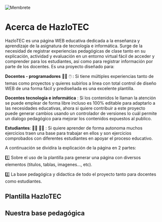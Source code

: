 ![Membrete](https://github.com/Lic-JohnM/HazloTEC/assets/58535936/c54f3336-540a-4ee7-9f46-2fd66f49af80)

# Acerca de HazloTEC

HazloTEC es una página WEB educativa dedicada a la enseñanza y aprendizaje de la asignatura de tecnología e informática. Surge de la necesidad de registrar experiencias pedagógicas de clase tanto en su explicación, actividad y evaluación en un entorno virtual fácil de acceder y comprender para los estudiantes, así como para registrar información por parte de los docentes. Es una proyecto diseñado para:

**Docentes - programadores** :teacher: 🖱️ : Si tiene múltiples experiencias tanto de temas como proyectos y quieres subirlos a linea con total control de diseño WEB de una forma fácil y prediseñada es una excelente plantilla.

**Docentes tecnología e informática** : Si los contenidos le llaman la atención se puede emplear de forma libre incluso es 100%  editable para adaptarlo a las necesidades educativas, ahora si quiere contribuir a este proyecto puede generar cambios usando un controlador de versiones lo cuál permite un dialogo pedagógico para mejorar los contenidos expuestos al publico. 

**Estudiantes**: 👨‍🎓 👩‍🎓 : Si quiere aprender de forma autonoma muchos ejercicios traen una base para trabajar en ellos y son ejercicios comprobados con diferentes estudiantes en apoyar el proceso educativo.

A continuación se dividira la explicación de la página en 2 partes: 

1️⃣ Sobre el uso de la plantilla para generar una página con diversos elementos (titulos, tablas, imagenes..., etc). 

2️⃣ La base pedagógica y didactica de todo el proyecto tanto para docentes como estudiantes.

## Plantilla HazloTEC

## Nuestra base pedagógica






